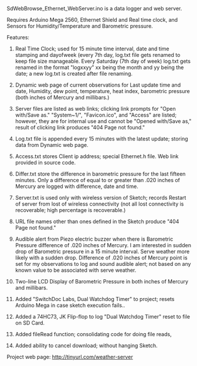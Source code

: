 SdWebBrowse_Ethernet_WebServer.ino is a data logger and web server.  

Requires Arduino Mega 2560, Ethernet Shield and Real time clock, and Sensors for Humidity/Temperature and Barometric pressure.

Features:

1.	Real Time Clock; used for 15 minute time interval, date and time stamping and dayofweek (every 7th day, log.txt file gets renamed to keep file size manageable. Every Saturday (7th day of week) log.txt gets renamed in the format "logxxyy” xx being the month and yy being the date; a new log.txt is created after file renaming.

2.	Dynamic web page of current observations for Last update time and date, Humidity, dew point, temperature, heat index, barometric pressure (both inches of Mercury and millibars.)

3.	Server files are listed as web links; clicking link prompts for "Open with/Save as." "System~1/", "Favicon.ico", and "Access" are listed; however, they are for internal use and cannot be "Opened with/Save as," result of clicking link produces "404 Page not found."

4.	Log.txt file is appended every 15 minutes with the latest update; storing data from Dynamic web page.

5.	Access.txt stores Client ip address; special Ethernet.h file. Web link provided in source code.

6.	Differ.txt store the difference in barometric pressure for the last fifteen minutes. Only a difference of equal to or greater than .020 inches of Mercury are logged with difference, date and time.

7.	Server.txt is used only with wireless version of Sketch; records Restart of server from lost of wireless connectivity (not all lost connectivity is recoverable; high percentage is recoverable.)

8.	URL file names other than ones defined in the Sketch produce "404 Page not found."

9.	Audible alert from Piezo electric buzzer when there is Barometric Pressure difference of .020 inches of Mercury.
I am interested in sudden drop of Barometric pressure in a 15 minute interval. Serve weather more likely with a sudden drop. Difference of .020 inches of Mercury point is set for my observations to log and sound audible alert; not based on any known value to be associated with serve weather.

10.	Two-line LCD Display of Barometric Pressure in both inches of Mercury and millibars.

11.	Added "SwitchDoc Labs, Dual Watchdog Timer" to project; resets Arduino Mega in case sketch execution fails..

12.	Added a 74HC73, JK Flip-flop to log "Dual Watchdog Timer" reset to file on SD Card.

13.	Added fileRead function; consolidating code for doing file reads,

14.	Added ability to cancel download; without hanging Sketch.

 
 Project web page:  http://tinyurl.com/weather-server
 

